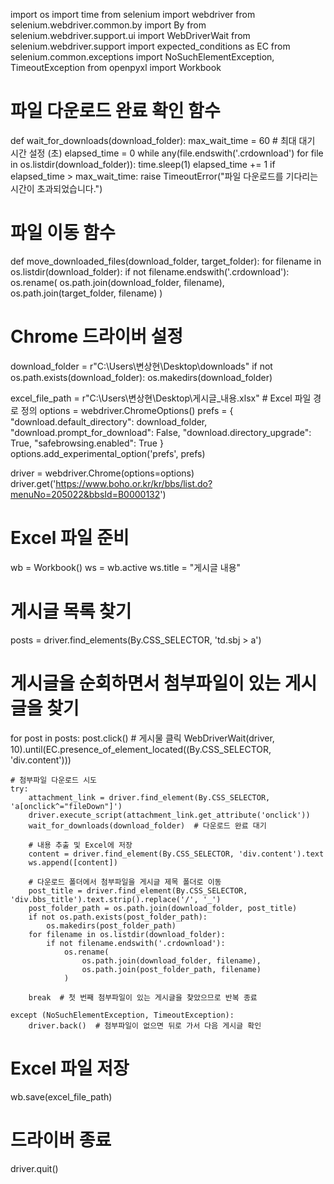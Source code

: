 import os
import time
from selenium import webdriver
from selenium.webdriver.common.by import By
from selenium.webdriver.support.ui import WebDriverWait
from selenium.webdriver.support import expected_conditions as EC
from selenium.common.exceptions import NoSuchElementException, TimeoutException
from openpyxl import Workbook

# 파일 다운로드 완료 확인 함수
def wait_for_downloads(download_folder):
    max_wait_time = 60  # 최대 대기 시간 설정 (초)
    elapsed_time = 0
    while any(file.endswith('.crdownload') for file in os.listdir(download_folder)):
        time.sleep(1)
        elapsed_time += 1
        if elapsed_time > max_wait_time:
            raise TimeoutError("파일 다운로드를 기다리는 시간이 초과되었습니다.")

# 파일 이동 함수
def move_downloaded_files(download_folder, target_folder):
    for filename in os.listdir(download_folder):
        if not filename.endswith('.crdownload'):
            os.rename(
                os.path.join(download_folder, filename),
                os.path.join(target_folder, filename)
            )

# Chrome 드라이버 설정
download_folder = r"C:\Users\변상현\Desktop\downloads"
if not os.path.exists(download_folder):
    os.makedirs(download_folder)

excel_file_path = r"C:\Users\변상현\Desktop\게시글_내용.xlsx"  # Excel 파일 경로 정의
options = webdriver.ChromeOptions()
prefs = {
    "download.default_directory": download_folder,
    "download.prompt_for_download": False,
    "download.directory_upgrade": True,
    "safebrowsing.enabled": True
}
options.add_experimental_option('prefs', prefs)

driver = webdriver.Chrome(options=options)
driver.get('https://www.boho.or.kr/kr/bbs/list.do?menuNo=205022&bbsId=B0000132')

# Excel 파일 준비
wb = Workbook()
ws = wb.active
ws.title = "게시글 내용"

# 게시글 목록 찾기
posts = driver.find_elements(By.CSS_SELECTOR, 'td.sbj > a')

# 게시글을 순회하면서 첨부파일이 있는 게시글을 찾기
for post in posts:
    post.click()  # 게시물 클릭
    WebDriverWait(driver, 10).until(EC.presence_of_element_located((By.CSS_SELECTOR, 'div.content')))

    # 첨부파일 다운로드 시도
    try:
        attachment_link = driver.find_element(By.CSS_SELECTOR, 'a[onclick^="fileDown"]')
        driver.execute_script(attachment_link.get_attribute('onclick'))
        wait_for_downloads(download_folder)  # 다운로드 완료 대기
        
        # 내용 추출 및 Excel에 저장
        content = driver.find_element(By.CSS_SELECTOR, 'div.content').text
        ws.append([content])

        # 다운로드 폴더에서 첨부파일을 게시글 제목 폴더로 이동
        post_title = driver.find_element(By.CSS_SELECTOR, 'div.bbs_title').text.strip().replace('/', '_')
        post_folder_path = os.path.join(download_folder, post_title)
        if not os.path.exists(post_folder_path):
            os.makedirs(post_folder_path)
        for filename in os.listdir(download_folder):
            if not filename.endswith('.crdownload'):
                os.rename(
                    os.path.join(download_folder, filename),
                    os.path.join(post_folder_path, filename)
                )

        break  # 첫 번째 첨부파일이 있는 게시글을 찾았으므로 반복 종료

    except (NoSuchElementException, TimeoutException):
        driver.back()  # 첨부파일이 없으면 뒤로 가서 다음 게시글 확인

# Excel 파일 저장
wb.save(excel_file_path)

# 드라이버 종료
driver.quit()
